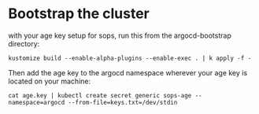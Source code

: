 # Bootstrap the cluster

with your age key setup for sops, run this from the argocd-bootstrap directory:

```
kustomize build --enable-alpha-plugins --enable-exec . | k apply -f -
```

Then add the age key to the argocd namespace wherever your age key is located on your machine:

```
cat age.key | kubectl create secret generic sops-age --namespace=argocd --from-file=keys.txt=/dev/stdin
```

